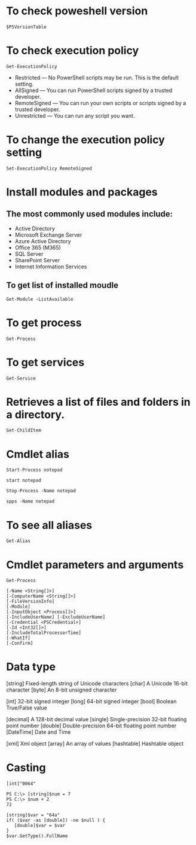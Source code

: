 # To check poweshell version

```
$PSVersionTable 
```

# To check execution policy

```
Get-ExecutionPolicy
```

- Restricted — No PowerShell scripts may be run. This is the default setting.
- AllSigned — You can run PowerShell scripts signed by a trusted developer.
- RemoteSigned — You can run your own scripts or scripts signed by a trusted developer.
- Unrestricted — You can run any script you want.

# To change the execution policy setting

```
Set-ExecutionPolicy RemoteSigned
```

# Install modules and packages

## The most commonly used modules include:

  - Active Directory
  - Microsoft Exchange Server
  - Azure Active Directory
  - Office 365 (M365)
  - SQL Server
  - SharePoint Server
  - Internet Information Services

## To get list of installed moudle

```
Get-Module -ListAvailable
```

# To get process

```
Get-Process
```

# To get services

```
Get-Service
```

# Retrieves a list of files and folders in a directory.

```
Get-ChildItem
```

# Cmdlet alias

```
Start-Process notepad

start notepad
```

```
Stop-Process -Name notepad

spps -Name notepad
```

# To see all aliases

```
Get-Alias
```

# Cmdlet parameters and arguments

```
Get-Process

[-Name <String[]>]
[-ComputerName <String[]>]
[-FileVersionInfo]
[-Module]
[-InputObject <Process[]>]
[-IncludeUserName] [-ExcludeUserName]
[-Credential <PSCredential>]
[-Id <Int32[]>]
[-IncludeTotalProcessorTime]
[-WhatIf]
[-Confirm]

```

# Data type

 [string]    Fixed-length string of Unicode characters
 [char]      A Unicode 16-bit character
 [byte]      An 8-bit unsigned character

 [int]       32-bit signed integer
 [long]      64-bit signed integer
 [bool]      Boolean True/False value

 [decimal]   A 128-bit decimal value
 [single]    Single-precision 32-bit floating point number
 [double]    Double-precision 64-bit floating point number
 [DateTime]  Date and Time

 [xml]       Xml object
 [array]     An array of values
 [hashtable] Hashtable object

# Casting

```
[int]"0064"
```


```
PS C:\> [string]$num = 7
PS C:\> $num + 2
72
```

```
[string]$var = "64a"
if( ($var -as [double]) -ne $null ) {
   [double]$var = $var
}
$var.GetType().FullName
```




